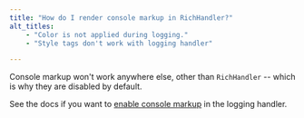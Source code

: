 ```yaml
---
title: "How do I render console markup in RichHandler?"
alt_titles:
    - "Color is not applied during logging."
    - "Style tags don't work with logging handler"

---
```


Console markup won't work anywhere else, other than `RichHandler` -- which is why they are disabled by default.

See the docs if you want to [enable console markup](https://rich.readthedocs.io/en/latest/logging.html#logging-handler)
in the logging handler.
